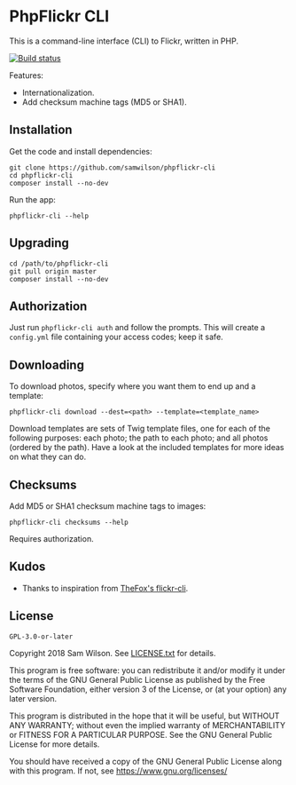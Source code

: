 PhpFlickr CLI
=============

This is a command-line interface (CLI) to Flickr, written in PHP.

[![Build status](https://travis-ci.org/samwilson/phpflickr-cli.svg)](https://travis-ci.org/samwilson/phpflickr-cli)

Features:

* Internationalization.
* Add checksum machine tags (MD5 or SHA1).

## Installation

Get the code and install dependencies:

    git clone https://github.com/samwilson/phpflickr-cli
    cd phpflickr-cli
    composer install --no-dev

Run the app:

    phpflickr-cli --help

## Upgrading

    cd /path/to/phpflickr-cli
    git pull origin master
    composer install --no-dev

## Authorization

Just run `phpflickr-cli auth` and follow the prompts.
This will create a `config.yml` file containing your access codes; keep it safe.

## Downloading

To download photos, specify where you want them to end up and a template:

    phpflickr-cli download --dest=<path> --template=<template_name>

Download templates are sets of Twig template files,
one for each of the following purposes:
each photo;
the path to each photo;
and all photos (ordered by the path).
Have a look at the included templates for more ideas on what they can do.

## Checksums

Add MD5 or SHA1 checksum machine tags to images:

    phpflickr-cli checksums --help

Requires authorization.

## Kudos

* Thanks to inspiration from [TheFox's flickr-cli](https://github.com/TheFox/flickr-cli).

## License

`GPL-3.0-or-later`

Copyright 2018 Sam Wilson. See [LICENSE.txt](LICENSE.txt) for details.

This program is free software: you can redistribute it and/or modify
it under the terms of the GNU General Public License as published by
the Free Software Foundation, either version 3 of the License, or
(at your option) any later version.

This program is distributed in the hope that it will be useful,
but WITHOUT ANY WARRANTY; without even the implied warranty of
MERCHANTABILITY or FITNESS FOR A PARTICULAR PURPOSE. See the
GNU General Public License for more details.

You should have received a copy of the GNU General Public License
along with this program. If not, see https://www.gnu.org/licenses/
